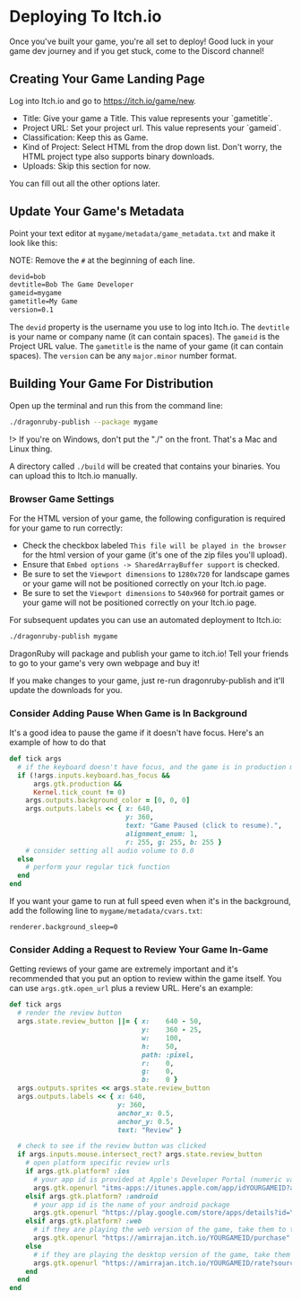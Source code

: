 # Deploying To Itch.io

Once you've built your game, you're all set to deploy! Good luck in
your game dev journey and if you get stuck, come to the Discord
channel!

## Creating Your Game Landing Page

Log into Itch.io and go to <https://itch.io/game/new>.

-   Title: Give your game a Title. This value represents your \`gametitle\`.
-   Project URL: Set your project url. This value represents your \`gameid\`.
-   Classification: Keep this as Game.
-   Kind of Project: Select HTML from the drop down list. Don't worry,
    the HTML project type <span class="underline">also supports binary downloads</span>.
-   Uploads: Skip this section for now.

You can fill out all the other options later.

## Update Your Game's Metadata

Point your text editor at `mygame/metadata/game_metadata.txt` and
make it look like this:

NOTE: Remove the `#` at the beginning of each line.

```txt
devid=bob
devtitle=Bob The Game Developer
gameid=mygame
gametitle=My Game
version=0.1
```

The `devid` property is the username you use to log into Itch.io.
The `devtitle` is your name or company name (it can contain spaces).
The `gameid` is the Project URL value.
The `gametitle` is the name of your game (it can contain spaces).
The `version` can be any `major.minor` number format.

## Building Your Game For Distribution

Open up the terminal and run this from the command line:

```sh
./dragonruby-publish --package mygame
```

!> If you're on Windows, don't put the "./" on the front. That's a Mac and
Linux thing.

A directory called `./build` will be created that contains your
binaries. You can upload this to Itch.io manually.

### Browser Game Settings

For the HTML version of your game, the following configuration is required for your game to run correctly:

-   Check the checkbox labeled `This file will be played in the browser` for the html version of your game (it's one of the zip files you'll upload).
-   Ensure that `Embed options -> SharedArrayBuffer support` is checked.
-   Be sure to set the `Viewport dimensions` to `1280x720` for landscape games or your game will not be positioned correctly on your Itch.io page.
-   Be sure to set the `Viewport dimensions` to `540x960` for portrait games or your game will not be positioned correctly on your Itch.io page.

For subsequent updates you can use an automated deployment to Itch.io:

```sh
./dragonruby-publish mygame
```

DragonRuby will package <span class="underline">and publish</span> your game to itch.io! Tell your
friends to go to your game's very own webpage and buy it!

If you make changes to your game, just re-run dragonruby-publish and it'll
update the downloads for you.

### Consider Adding Pause When Game is In Background

It's a good idea to pause the game if it doesn't have focus. Here's an example of how to do that

```ruby
def tick args
  # if the keyboard doesn't have focus, and the game is in production mode, and it isn't the first tick
  if (!args.inputs.keyboard.has_focus &&
      args.gtk.production &&
      Kernel.tick_count != 0)
    args.outputs.background_color = [0, 0, 0]
    args.outputs.labels << { x: 640,
                             y: 360,
                             text: "Game Paused (click to resume).",
                             alignment_enum: 1,
                             r: 255, g: 255, b: 255 }
    # consider setting all audio volume to 0.0
  else
    # perform your regular tick function
  end
end
```

If you want your game to run at full speed even when it's in the background, add the following line to `mygame/metadata/cvars.txt`:

    renderer.background_sleep=0

### Consider Adding a Request to Review Your Game In-Game

Getting reviews of your game are extremely important and it's recommended that you put an option to review
within the game itself. You can use `args.gtk.open_url` plus a review URL. Here's an example:
```ruby
def tick args
  # render the review button
  args.state.review_button ||= { x:    640 - 50,
                                 y:    360 - 25,
                                 w:    100,
                                 h:    50,
                                 path: :pixel,
                                 r:    0,
                                 g:    0,
                                 b:    0 }
  args.outputs.sprites << args.state.review_button
  args.outputs.labels << { x: 640,
                           y: 360,
                           anchor_x: 0.5,
                           anchor_y: 0.5,
                           text: "Review" }

  # check to see if the review button was clicked
  if args.inputs.mouse.intersect_rect? args.state.review_button
    # open platform specific review urls
    if args.gtk.platform? :ios
      # your app id is provided at Apple's Developer Portal (numeric value)
      args.gtk.openurl "itms-apps://itunes.apple.com/app/idYOURGAMEID?action=write-review"
    elsif args.gtk.platform? :android
      # your app id is the name of your android package
      args.gtk.openurl "https://play.google.com/store/apps/details?id=YOURGAMEID"
    elsif args.gtk.platform? :web
      # if they are playing the web version of the game, take them to the purchase page on itch
      args.gtk.openurl "https://amirrajan.itch.io/YOURGAMEID/purchase"
    else
      # if they are playing the desktop version of the game, take them to itch's rating page
      args.gtk.openurl "https://amirrajan.itch.io/YOURGAMEID/rate?source=game"
    end
  end
end
```
